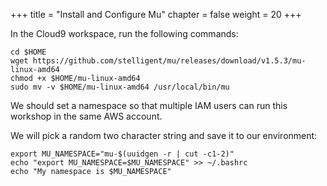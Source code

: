 +++
title = "Install and Configure Mu"
chapter = false
weight = 20
+++

In the Cloud9 workspace, run the following commands:

```
cd $HOME
wget https://github.com/stelligent/mu/releases/download/v1.5.3/mu-linux-amd64 
chmod +x $HOME/mu-linux-amd64
sudo mv -v $HOME/mu-linux-amd64 /usr/local/bin/mu
```

We should set a namespace so that multiple IAM users can run
this workshop in the same AWS account.

We will pick a random two character string and save it to our environment:

```
export MU_NAMESPACE="mu-$(uuidgen -r | cut -c1-2)"
echo "export MU_NAMESPACE=$MU_NAMESPACE" >> ~/.bashrc
echo "My namespace is $MU_NAMESPACE"
```
